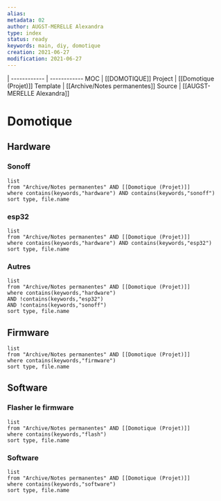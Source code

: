 ```yaml
---
alias:
metadata: 02
author: AUGST-MERELLE Alexandra
type: index
status: ready
keywords: main, diy, domotique
creation: 2021-06-27
modification: 2021-06-27
---
```

 | 
------------ | ------------
MOC | [[DOMOTIQUE]]
Project | [[Domotique (Projet)]]
Template | [[Archive/Notes permanentes]]
Source | [[AUGST-MERELLE Alexandra]]
# Domotique
## Hardware
### Sonoff
```dataview
list
from "Archive/Notes permanentes" AND [[Domotique (Projet)]]
where contains(keywords,"hardware") AND contains(keywords,"sonoff")
sort type, file.name
```
### esp32
```dataview
list
from "Archive/Notes permanentes" AND [[Domotique (Projet)]]
where contains(keywords,"hardware") AND contains(keywords,"esp32")
sort type, file.name
```
### Autres
```dataview
list
from "Archive/Notes permanentes" AND [[Domotique (Projet)]]
where contains(keywords,"hardware") 
AND !contains(keywords,"esp32")
AND !contains(keywords,"sonoff")
sort type, file.name
```
## Firmware
```dataview
list
from "Archive/Notes permanentes" AND [[Domotique (Projet)]]
where contains(keywords,"firmware")
sort type, file.name
```
## Software
### Flasher le firmware
```dataview
list
from "Archive/Notes permanentes" AND [[Domotique (Projet)]]
where contains(keywords,"flash")
sort type, file.name
```
### Software
```dataview
list
from "Archive/Notes permanentes" AND [[Domotique (Projet)]]
where contains(keywords,"software")
sort type, file.name
```
